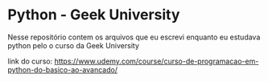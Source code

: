 # Python - Geek University

Nesse repositório contem os arquivos que eu escrevi enquanto eu estudava python pelo o curso da Geek University

link do curso: https://www.udemy.com/course/curso-de-programacao-em-python-do-basico-ao-avancado/